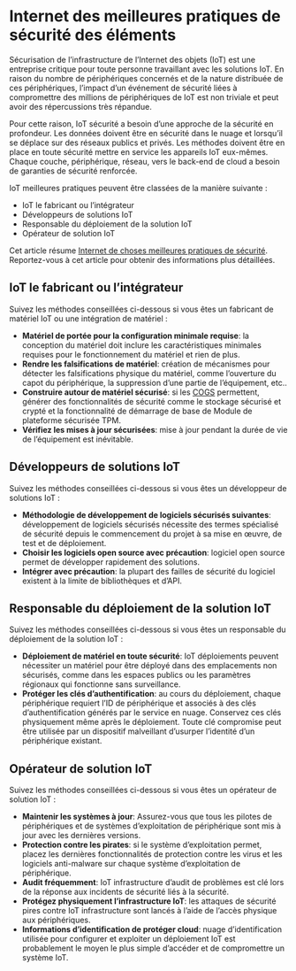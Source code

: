 <properties
   pageTitle="Internet des meilleures pratiques de sécurité choses | Microsoft Azure"
   description="L’article fournit une liste curated de Microsoft Internet des meilleures pratiques de sécurité des choses et des recommandations générales."
   services="security"
   documentationCenter="na"
   authors="TomShinder"
   manager="StevenPo"
   editor="TomSh"/>

<tags
   ms.service="security"
   ms.devlang="na"
   ms.topic="article"
   ms.tgt_pltfrm="na"
   ms.workload="na"
   ms.date="10/25/2016"
   ms.author="yurid"/>

# <a name="internet-of-things-security-best-practices"></a>Internet des meilleures pratiques de sécurité des éléments

Sécurisation de l’infrastructure de l’Internet des objets (IoT) est une entreprise critique pour toute personne travaillant avec les solutions IoT. En raison du nombre de périphériques concernés et de la nature distribuée de ces périphériques, l’impact d’un événement de sécurité liées à compromettre des millions de périphériques de IoT est non triviale et peut avoir des répercussions très répandue.

Pour cette raison, IoT sécurité a besoin d’une approche de la sécurité en profondeur. Les données doivent être en sécurité dans le nuage et lorsqu’il se déplace sur des réseaux publics et privés. Les méthodes doivent être en place en toute sécurité mettre en service les appareils IoT eux-mêmes. Chaque couche, périphérique, réseau, vers le back-end de cloud a besoin de garanties de sécurité renforcée.

IoT meilleures pratiques peuvent être classées de la manière suivante :

- IoT le fabricant ou l’intégrateur
- Développeurs de solutions IoT
- Responsable du déploiement de la solution IoT
- Opérateur de solution IoT

Cet article résume [Internet de choses meilleures pratiques de sécurité](../iot-suite/iot-security-best-practices.md). Reportez-vous à cet article pour obtenir des informations plus détaillées.

## <a name="iot-hardware-manufacturer-or-integrator"></a>IoT le fabricant ou l’intégrateur

Suivez les méthodes conseillées ci-dessous si vous êtes un fabricant de matériel IoT ou une intégration de matériel :

- **Matériel de portée pour la configuration minimale requise**: la conception du matériel doit inclure les caractéristiques minimales requises pour le fonctionnement du matériel et rien de plus. 
- **Rendre les falsifications de matériel**: création de mécanismes pour détecter les falsifications physique du matériel, comme l’ouverture du capot du périphérique, la suppression d’une partie de l’équipement, etc.. 
- **Construire autour de matériel sécurisé**: si les [COGS](https://en.wikipedia.org/wiki/Cost_of_goods_sold) permettent, générer des fonctionnalités de sécurité comme le stockage sécurisé et crypté et la fonctionnalité de démarrage de base de Module de plateforme sécurisée TPM.
- **Vérifiez les mises à jour sécurisées**: mise à jour pendant la durée de vie de l’équipement est inévitable.

## <a name="iot-solution-developer"></a>Développeurs de solutions IoT

Suivez les méthodes conseillées ci-dessous si vous êtes un développeur de solutions IoT :

- **Méthodologie de développement de logiciels sécurisés suivantes**: développement de logiciels sécurisés nécessite des termes spécialisé de sécurité depuis le commencement du projet à sa mise en œuvre, de test et de déploiement.
- **Choisir les logiciels open source avec précaution**: logiciel open source permet de développer rapidement des solutions.
- **Intégrer avec précaution**: la plupart des failles de sécurité du logiciel existent à la limite de bibliothèques et d’API. 

## <a name="iot-solution-deployer"></a>Responsable du déploiement de la solution IoT

Suivez les méthodes conseillées ci-dessous si vous êtes un responsable du déploiement de la solution IoT :

- **Déploiement de matériel en toute sécurité**: IoT déploiements peuvent nécessiter un matériel pour être déployé dans des emplacements non sécurisés, comme dans les espaces publics ou les paramètres régionaux qui fonctionne sans surveillance.
- **Protéger les clés d’authentification**: au cours du déploiement, chaque périphérique requiert l’ID de périphérique et associés à des clés d’authentification générés par le service en nuage. Conservez ces clés physiquement même après le déploiement. Toute clé compromise peut être utilisée par un dispositif malveillant d’usurper l’identité d’un périphérique existant.

## <a name="iot-solution-operator"></a>Opérateur de solution IoT

Suivez les méthodes conseillées ci-dessous si vous êtes un opérateur de solution IoT :

- **Maintenir les systèmes à jour**: Assurez-vous que tous les pilotes de périphériques et de systèmes d’exploitation de périphérique sont mis à jour avec les dernières versions. 
- **Protection contre les pirates**: si le système d’exploitation permet, placez les dernières fonctionnalités de protection contre les virus et les logiciels anti-malware sur chaque système d’exploitation de périphérique. 
- **Audit fréquemment**: IoT infrastructure d’audit de problèmes est clé lors de la réponse aux incidents de sécurité liés à la sécurité.
- **Protégez physiquement l’infrastructure IoT**: les attaques de sécurité pires contre IoT infrastructure sont lancés à l’aide de l’accès physique aux périphériques.
- **Informations d’identification de protéger cloud**: nuage d’identification utilisée pour configurer et exploiter un déploiement IoT est probablement le moyen le plus simple d’accéder et de compromettre un système IoT. 
